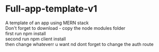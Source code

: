 # Full-app-template-v1
A template of an app using MERN stack
<br>
Don't forget to download - copy the node modules folder 
<br>
first run npm install 
<br>
second run npm client install 
<br>
then change whateverr u want nd dont forget to change the auth route 
<br>
